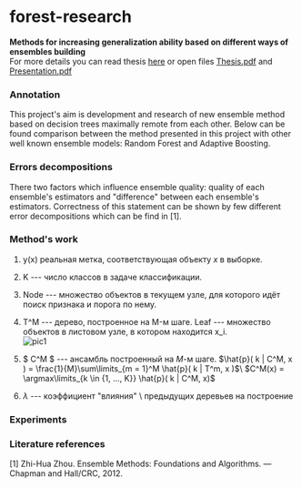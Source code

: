 # forest-research  

**Methods for increasing generalization ability based on different ways of ensembles building**  
For more details you can read thesis [here](https://drive.google.com/file/d/1M7FgkAItIhg1ZWPQyGKXwgsgjx2zPRVL/view) or open files [Thesis.pdf](https://github.com/dm-medvedev/forest-research/blob/master/Thesis.pdf) and [Presentation.pdf](https://github.com/dm-medvedev/forest-research/blob/master/Presentation.pdf)

### Annotation  
This project's aim is development and research of new ensemble method based on decision trees maximally remote from each other.
Below can be found comparison between the method presented in this project  with other well known ensemble models: Random Forest and Adaptive Boosting.

### Errors decompositions  
There two factors which influence ensemble quality: quality of each ensemble's estimators and "difference" between each ensemble's estimators. Correctness of this statement can be shown by few different error decompositions which can be find in [1].

### Method's work  
1. y(x)  реальная метка, соответствующая объекту $x$ в выборке.

2. K --- число классов в задаче классификации.

3. Node --- множество объектов в текущем узле, для которого идёт поиск признака и порога по нему.

4. T^M --- дерево, построенное на M-м шаге. Leaf --- множество объектов в листовом узле, в котором находится x_i.  
![pic1](https://github.com/dm-medvedev/forest-research/blob/master/pictures/EQ1.gif)

5. $ C^M $ --- ансамбль построенный на $M$-м шаге. 
$\hat{p}( k | C^M, x ) = \frac{1}{M}\sum\limits_{m = 1}^M \hat{p}( k | T^m, x )$\\
$C^M(x) = \argmax\limits_{k \in {1, ..., K}} \hat{p}( k | C^M, x)$

6. $\lambda$ --- коэффициент "влияния" \ предыдущих деревьев на построение

### Experiments  

### Literature references
[1] Zhi-Hua Zhou. Ensemble Methods: Foundations and Algorithms. — Chapman and Hall/CRC, 2012.
